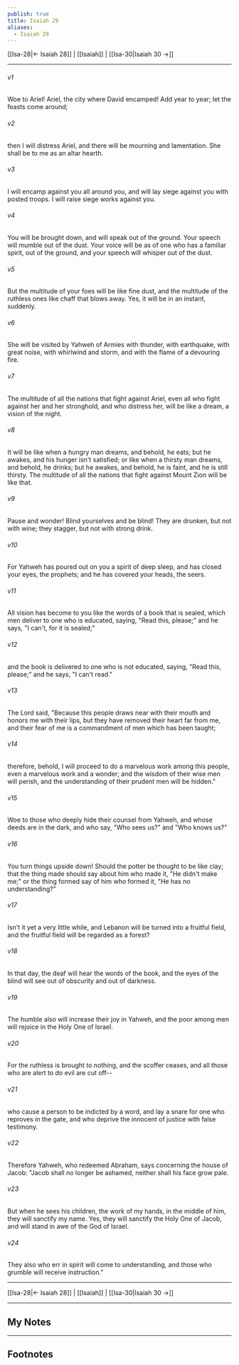 ```yaml
---
publish: true
title: Isaiah 29
aliases:
  - Isaiah 29
---
```


[[Isa-28|← Isaiah 28]] | [[Isaiah]] | [[Isa-30|Isaiah 30 →]]
***



###### v1 
Woe to Ariel! Ariel, the city where David encamped! Add year to year; let the feasts come around; 

###### v2 
then I will distress Ariel, and there will be mourning and lamentation. She shall be to me as an altar hearth. 

###### v3 
I will encamp against you all around you, and will lay siege against you with posted troops. I will raise siege works against you. 

###### v4 
You will be brought down, and will speak out of the ground. Your speech will mumble out of the dust. Your voice will be as of one who has a familiar spirit, out of the ground, and your speech will whisper out of the dust. 

###### v5 
But the multitude of your foes will be like fine dust, and the multitude of the ruthless ones like chaff that blows away. Yes, it will be in an instant, suddenly. 

###### v6 
She will be visited by Yahweh of Armies with thunder, with earthquake, with great noise, with whirlwind and storm, and with the flame of a devouring fire. 

###### v7 
The multitude of all the nations that fight against Ariel, even all who fight against her and her stronghold, and who distress her, will be like a dream, a vision of the night. 

###### v8 
It will be like when a hungry man dreams, and behold, he eats; but he awakes, and his hunger isn't satisfied; or like when a thirsty man dreams, and behold, he drinks; but he awakes, and behold, he is faint, and he is still thirsty. The multitude of all the nations that fight against Mount Zion will be like that. 

###### v9 
Pause and wonder! Blind yourselves and be blind! They are drunken, but not with wine; they stagger, but not with strong drink. 

###### v10 
For Yahweh has poured out on you a spirit of deep sleep, and has closed your eyes, the prophets; and he has covered your heads, the seers. 

###### v11 
All vision has become to you like the words of a book that is sealed, which men deliver to one who is educated, saying, "Read this, please;" and he says, "I can't, for it is sealed;" 

###### v12 
and the book is delivered to one who is not educated, saying, "Read this, please;" and he says, "I can't read." 

###### v13 
The Lord said, "Because this people draws near with their mouth and honors me with their lips, but they have removed their heart far from me, and their fear of me is a commandment of men which has been taught; 

###### v14 
therefore, behold, I will proceed to do a marvelous work among this people, even a marvelous work and a wonder; and the wisdom of their wise men will perish, and the understanding of their prudent men will be hidden." 

###### v15 
Woe to those who deeply hide their counsel from Yahweh, and whose deeds are in the dark, and who say, "Who sees us?" and "Who knows us?" 

###### v16 
You turn things upside down! Should the potter be thought to be like clay; that the thing made should say about him who made it, "He didn't make me;" or the thing formed say of him who formed it, "He has no understanding?" 

###### v17 
Isn't it yet a very little while, and Lebanon will be turned into a fruitful field, and the fruitful field will be regarded as a forest? 

###### v18 
In that day, the deaf will hear the words of the book, and the eyes of the blind will see out of obscurity and out of darkness. 

###### v19 
The humble also will increase their joy in Yahweh, and the poor among men will rejoice in the Holy One of Israel. 

###### v20 
For the ruthless is brought to nothing, and the scoffer ceases, and all those who are alert to do evil are cut off-- 

###### v21 
who cause a person to be indicted by a word, and lay a snare for one who reproves in the gate, and who deprive the innocent of justice with false testimony. 

###### v22 
Therefore Yahweh, who redeemed Abraham, says concerning the house of Jacob: "Jacob shall no longer be ashamed, neither shall his face grow pale. 

###### v23 
But when he sees his children, the work of my hands, in the middle of him, they will sanctify my name. Yes, they will sanctify the Holy One of Jacob, and will stand in awe of the God of Israel. 

###### v24 
They also who err in spirit will come to understanding, and those who grumble will receive instruction."

***
[[Isa-28|← Isaiah 28]] | [[Isaiah]] | [[Isa-30|Isaiah 30 →]]

---
## My Notes

---
## Footnotes